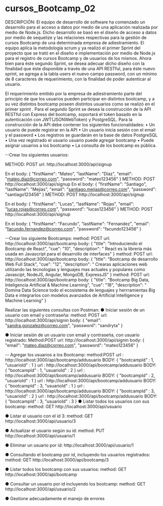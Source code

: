 # cursos_Bootcamp_02
DESCRIPCIÓN:
El equipo de desarrollo de software ha comenzado un desarrollo para el acceso a datos por medio de una
aplicación realizada por medio de Node.js.
Dicho desarrollo se basó en el diseño de acceso a datos por medio de sequelize y las relaciones
respectivas para la gestión de cursos Bootcamp de una determinada empresa de adiestramiento. El equipo
aplica la metodología scrum y ya realizó el primer Sprint del proyecto que se trató en el diseño e
implementación por medio de Node.js para el registro de cursos Bootcamp y de usuarios de los mismos.
Ahora bien para éste segundo Sprint, se desea adecuar dicho diseño con la finalidad que éste disponible a
través de una API RESTful, para éste nuevo sprint, se agrega a la tabla users el nuevo campo password,
con un mínimo de 8 caracteres de requerimiento, con la finalidad de poder autenticar al usuario.

El requerimiento emitido por la empresa de adiestramiento parte del principio de que los usuarios pueden
participar en distintos bootcamp, y a su vez distintos bootcamp poseen distintos usuarios como se realizó
en el primer sprint .
Para el segundo Sprint se desea la construcción de la API RESTful con Express del bootcamp, soportará el
token basado en la autenticación con JWT(JSONWebToken) y PostgreSQL.
Para la construcción de la API debe contener los siguientes funcionalidades:
• Un usuario de puede registrar en la API
• Un usuario inicia sesión con el email y el password
• Los registros se guardarán en la base de datos PostgreSQL
• Una vez registrado el usuario usuario puede agregar bootcamp
• Puede asignar usuarios a los bootcamp
• La consulta de los bootcamp es pública.

--Crear los siguientes usuarios:

METHOD: POST
url: http://localhost:3000/api/signup

En el body:
{
 "firstName": "Mateo",
    "lastName": "Diaz",
    "email": "mateo.diaz@correo.com",
    "password": "mateo123456" 
}
METHOD: POST
http://localhost:3000/api/signup
En el body:
{
 "firstName": "Santiago",
    "lastName": "Mejias",
    "email": "santiago.mejias@correo.com",
    "password": "santiago123456" 
}
METHOD: POST
http://localhost:3000/api/signup

En el body:
{
 "firstName": "Lucas",
    "lastName": "Rojas",
    "email": "lucas.rojas@correo.com",
    "password": "lucas123456" 
}
METHOD: POST
http://localhost:3000/api/signup

En el body:
{
 "firstName": "Facundo",
    "lastName": "Fernandez",
    "email": "facundo.fernandez@correo.com",
    "password": "facundo123456" 
}

--Crear los siguiente Bootcamps:
method: POST
url: http://localhost:3000/api/bootcamp
body:
{
    "title": "Introduciendo el Bootcamp de React",
    "cue": "10",
    "description": " React es la libreria más usada en Javascript para el desarrollo de interfaces"
}
method: POST
url: http://localhost:3000/api/bootcamp
body:
{
    "title": "Bootcamp de desarrollo Web Full Stack",
    "cue": "12",
    "description": " Crearas aplicaciones web utilizando las tecnologias y lenguajes mas actuales y populares como Javascipt, NodeJS, Angular, MongoDB, ExpressJS"
}
method: POST
url: http://localhost:3000/api/bootcamp
body:
{
    "title": "Bootcamp Big Data, Inteligencia Artificial & Machine Learning",
    "cue": "18",
    "description": " Domina Data Science todo el ecosistema de lenguajes y herrramientas Big Data e integrarlos con modelos avanzados de Artificial Intelligence y Machine Learning"
}

Realizar las siguientes consultas con Postman:
● Iniciar sesión de un usuario con email y contraseña:
method: POST
url: http://localhost:3000/api/signin
body:
{
    "email": "sandra.gonzalez@correo.com",
    "password": "sandryta"
}

● Iniciar sesión de un usuario con email y contraseña, con usuario registrado:
Method:POST
url: http://localhost:3000/api/signin
body:
{
"email": "mateo.diaz@correo.com",
    "password": "mateo123456"
}

-- Agregar los usuarios a los Bootcamp:
method:POST
url : http://localhost:3000/api/bootcamp/addusuario
BODY:
{
 "bootcampId" : 1,
    "usuarioId" : 1
    }
url : http://localhost:3000/api/bootcamp/addusuario
BODY:
{
 "bootcampId" : 1,
    "usuarioId" : 2
    }
    url : http://localhost:3000/api/bootcamp/addusuario
BODY:
{
 "bootcampId" : 2,
    "usuarioId" : 1
    }
    url : http://localhost:3000/api/bootcamp/addusuario
BODY:
{
 "bootcampId" : 3,
    "usuarioId" : 1
    }
    url : http://localhost:3000/api/bootcamp/addusuario
BODY:
{
 "bootcampId" : 3,
    "usuarioId" : 2
    }
    url : http://localhost:3000/api/bootcamp/addusuario
BODY:
{
 "bootcampId" : 3,
    "usuarioId" : 3
    }
● Listar todos los usuarios con sus bootcamp:
method: GET
http://localhost:3000/api/usuario

● Listar el usuario con el id 3:
method: GET
http://localhost:3000/api/usuario/3

● Actualizar el usuario según su id:
method: PUT
http://localhost:3000/api/usuario/1

● Eliminar un usuario por id:
http://localhost:3000/api/usuario/1

● Consultando el bootcamp por id, incluyendo los usuarios registrados:
method: GET
http://localhost:3000/api/bootcamp/3

● Listar todos los bootcamp con sus usuarios:
method: GET
http://localhost:3000/api/bootcamp

● Consultar un usuario por id incluyendo los bootcamp:
method: GET
http://localhost:3000/api/usuario/2

● Gestione adecuadamente el manejo de errores
